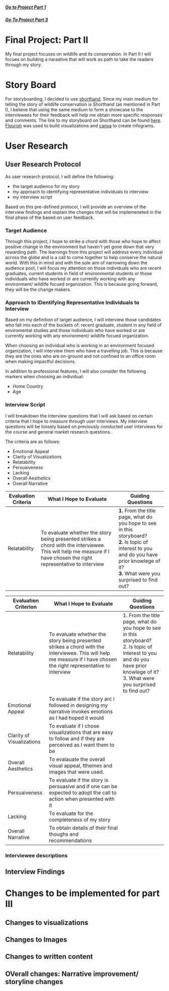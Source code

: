 ##### [Go to Project Part 1](FinalProject1.md)

##### [Go To Project Part 3](FinalProject3.md)

# Final Project: Part II
My final project focuses on wildlife and its conservation. In Part II I will focues on building a naraative that will work as path to take the readers through my story.

# Story Board
For storyboarding, I decided to use [shorthand](https://shorthand.com/). Since my main medium for telling the story of wildlife conservation is Shorthand (as mentioned in Part I), I believe that using the same medium to form a showcase to the interviewees for their feedback will help me obtain more specific responses and comments. 
The link to my storyboard on Shorthand can be found [here](https://preview.shorthand.com/wwCH78d1u4WSKyrD). [Flourish](https://flourish.studio/) was used to build visualizations and [canva](https://www.canva.com/) to create infograms.

# User Research

## User Research Protocol
As user research protocol, I will define the following:
- the target audience for my story
- my approach to identifying representative individuals to interview
- my interview script 

Based on this pre-defined protocol, I will provide an overview of the interview findings and explain the changes that will be implemeneted in the final phase of the based on user feedback. 

### Target Audience
Through this project, I hope to strike a chord with those who hope to affect positive change in the environment but haven’t yet gone down that very rewarding path. The learnings from this project will address every individual across the globe and is a call to come together to help conserve the natural world.
With this in mind and with the sole aim of narrowing down the audience pool, I will focus my attention on those individuals who are recent graduates, current students in field of environmental students or those individuals who have worked or are currently working with any environment/ wildlife focued organization. This is because going forward, they will be the change makers. 

### Approach to IDentifying Representative Individuals to Interview
Based on my definition of target audience, I will interview those candidates who fall into each of the buckets of: recent graduate, student in any field of enviromental studies and those individuals who have worked or are currently working with any environment/ wildlife focued organization. 

When choosing an individual who is working in an environment focused organization, I will interview them who have a travelling job. This is because they are the ones who are on-ground and not confined to an office room when making impactful decisions. 

In addition to professional features, I will also consider the following markers when choosing an individual:
- Home Country 
- Age

### Interview Script
I will breakdown the interview questions that I will ask based on certain criteria that I hope to measure through user interviews. My interview questions will be loosely based on previously conducted user interviews for the course and general market research questions. 

The criteria are as follows:
- Emotional Appeal
- Clarity of Visualizations 
- Relatability
- Persuaiveness
- Lacking 
- Overall Aesthetics
- Overall Narrative

 Evaluation Criteria   |                What I Hope to Evaluate         |                      Guiding Questions              
  ------------ | ------------- | -------------
Relatability | To evaluate whether the story being presented strikes a chord with the interviewee. This will help me measure if I have chosen the right representative to interview | **1.** From the title page, what do you hope to see in this storyboard?<br />**2.** Is topic of interest to you and do you have prior knowlege of it?<br />**3.** What were you surprised to find out?

 Evaluation Criterion            |                What I Hope to Evaluate                   |                  Guiding Questions
---|---|---
Relatability| To evaluate whether the story being presented strikes a chord with the interviewee. This will help me measure if I have chosen the right representative to interview| 1. From the title page, what do you hope to see in this storyboard? <br />2. Is topic of interest to you and do you have prior knowlege of it? <br />3. What were you surprised to find out?
Emotional Appeal| To evaluate if the story arc I followed in designing my narrative invokes emotions as I had hoped it would|
Clarity of Visualizations| To evaluate if I chose visualizations that are easy to follow and if they are perceived as I want them to be|
Overall Aesthetics| To evalauate the overall visual appeal, tthemes and images that were used. 
Persuaiveness| To evaluate if the story is persuasive and if one can be expected to adopt the call to action when presented with it|
Lacking| To evaluate for the completeness of my story|
Overall Narrative| To obtain details of their final thoughs and recommendations|


### Interviewee descriptions

## Interview Findings

# Changes to be implemented for part III
## Changes to visualizations
## Changes to Images
## Changes to written content
## OVerall changes: Narrative improvement/ storyline changes
